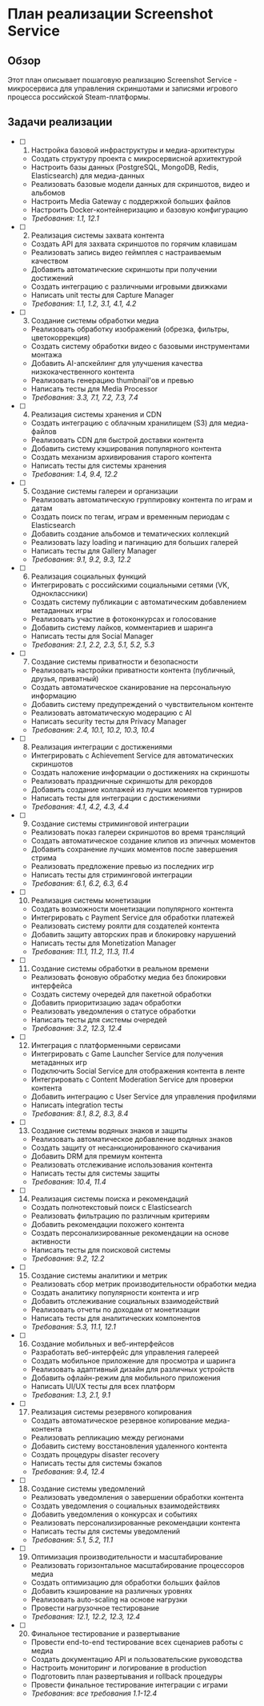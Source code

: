 # План реализации Screenshot Service

## Обзор

Этот план описывает пошаговую реализацию Screenshot Service - микросервиса для управления скриншотами и записями игрового процесса российской Steam-платформы.

## Задачи реализации

- [ ] 1. Настройка базовой инфраструктуры и медиа-архитектуры
  - Создать структуру проекта с микросервисной архитектурой
  - Настроить базы данных (PostgreSQL, MongoDB, Redis, Elasticsearch) для медиа-данных
  - Реализовать базовые модели данных для скриншотов, видео и альбомов
  - Настроить Media Gateway с поддержкой больших файлов
  - Настроить Docker-контейнеризацию и базовую конфигурацию
  - _Требования: 1.1, 12.1_

- [ ] 2. Реализация системы захвата контента
  - Создать API для захвата скриншотов по горячим клавишам
  - Реализовать запись видео геймплея с настраиваемым качеством
  - Добавить автоматические скриншоты при получении достижений
  - Создать интеграцию с различными игровыми движками
  - Написать unit тесты для Capture Manager
  - _Требования: 1.1, 1.2, 3.1, 4.1, 4.2_

- [ ] 3. Создание системы обработки медиа
  - Реализовать обработку изображений (обрезка, фильтры, цветокоррекция)
  - Создать систему обработки видео с базовыми инструментами монтажа
  - Добавить AI-апскейлинг для улучшения качества низкокачественного контента
  - Реализовать генерацию thumbnail'ов и превью
  - Написать тесты для Media Processor
  - _Требования: 3.3, 7.1, 7.2, 7.3, 7.4_

- [ ] 4. Реализация системы хранения и CDN
  - Создать интеграцию с облачным хранилищем (S3) для медиа-файлов
  - Реализовать CDN для быстрой доставки контента
  - Добавить систему кэширования популярного контента
  - Создать механизм архивирования старого контента
  - Написать тесты для системы хранения
  - _Требования: 1.4, 9.4, 12.2_

- [ ] 5. Создание системы галереи и организации
  - Реализовать автоматическую группировку контента по играм и датам
  - Создать поиск по тегам, играм и временным периодам с Elasticsearch
  - Добавить создание альбомов и тематических коллекций
  - Реализовать lazy loading и пагинацию для больших галерей
  - Написать тесты для Gallery Manager
  - _Требования: 9.1, 9.2, 9.3, 12.2_

- [ ] 6. Реализация социальных функций
  - Интегрировать с российскими социальными сетями (VK, Одноклассники)
  - Создать систему публикации с автоматическим добавлением метаданных игры
  - Реализовать участие в фотоконкурсах и голосование
  - Добавить систему лайков, комментариев и шаринга
  - Написать тесты для Social Manager
  - _Требования: 2.1, 2.2, 2.3, 5.1, 5.2, 5.3_

- [ ] 7. Создание системы приватности и безопасности
  - Реализовать настройки приватности контента (публичный, друзья, приватный)
  - Создать автоматическое сканирование на персональную информацию
  - Добавить систему предупреждений о чувствительном контенте
  - Реализовать автоматическую модерацию с AI
  - Написать security тесты для Privacy Manager
  - _Требования: 2.4, 10.1, 10.2, 10.3, 10.4_

- [ ] 8. Реализация интеграции с достижениями
  - Интегрировать с Achievement Service для автоматических скриншотов
  - Создать наложение информации о достижениях на скриншоты
  - Реализовать праздничные скриншоты для рекордов
  - Добавить создание коллажей из лучших моментов турниров
  - Написать тесты для интеграции с достижениями
  - _Требования: 4.1, 4.2, 4.3, 4.4_

- [ ] 9. Создание системы стриминговой интеграции
  - Реализовать показ галереи скриншотов во время трансляций
  - Создать автоматическое создание клипов из эпичных моментов
  - Добавить сохранение лучших моментов после завершения стрима
  - Реализовать предложение превью из последних игр
  - Написать тесты для стриминговой интеграции
  - _Требования: 6.1, 6.2, 6.3, 6.4_

- [ ] 10. Реализация системы монетизации
  - Создать возможности монетизации популярного контента
  - Интегрировать с Payment Service для обработки платежей
  - Реализовать систему роялти для создателей контента
  - Добавить защиту авторских прав и блокировку нарушений
  - Написать тесты для Monetization Manager
  - _Требования: 11.1, 11.2, 11.3, 11.4_

- [ ] 11. Создание системы обработки в реальном времени
  - Реализовать фоновую обработку медиа без блокировки интерфейса
  - Создать систему очередей для пакетной обработки
  - Добавить приоритизацию задач обработки
  - Реализовать уведомления о статусе обработки
  - Написать тесты для системы очередей
  - _Требования: 3.2, 12.3, 12.4_

- [ ] 12. Интеграция с платформенными сервисами
  - Интегрировать с Game Launcher Service для получения метаданных игр
  - Подключить Social Service для отображения контента в ленте
  - Интегрировать с Content Moderation Service для проверки контента
  - Добавить интеграцию с User Service для управления профилями
  - Написать integration тесты
  - _Требования: 8.1, 8.2, 8.3, 8.4_

- [ ] 13. Создание системы водяных знаков и защиты
  - Реализовать автоматическое добавление водяных знаков
  - Создать защиту от несанкционированного скачивания
  - Добавить DRM для премиум контента
  - Реализовать отслеживание использования контента
  - Написать тесты для системы защиты
  - _Требования: 10.4, 11.4_

- [ ] 14. Реализация системы поиска и рекомендаций
  - Создать полнотекстовый поиск с Elasticsearch
  - Реализовать фильтрацию по различным критериям
  - Добавить рекомендации похожего контента
  - Создать персонализированные рекомендации на основе активности
  - Написать тесты для поисковой системы
  - _Требования: 9.2, 12.2_

- [ ] 15. Создание системы аналитики и метрик
  - Реализовать сбор метрик производительности обработки медиа
  - Создать аналитику популярности контента и игр
  - Добавить отслеживание социальных взаимодействий
  - Реализовать отчеты по доходам от монетизации
  - Написать тесты для аналитических компонентов
  - _Требования: 5.3, 11.1, 12.1_

- [ ] 16. Создание мобильных и веб-интерфейсов
  - Разработать веб-интерфейс для управления галереей
  - Создать мобильное приложение для просмотра и шаринга
  - Реализовать адаптивный дизайн для различных устройств
  - Добавить офлайн-режим для мобильного приложения
  - Написать UI/UX тесты для всех платформ
  - _Требования: 1.3, 2.1, 9.1_

- [ ] 17. Реализация системы резервного копирования
  - Создать автоматическое резервное копирование медиа-контента
  - Реализовать репликацию между регионами
  - Добавить систему восстановления удаленного контента
  - Создать процедуры disaster recovery
  - Написать тесты для системы бэкапов
  - _Требования: 9.4, 12.4_

- [ ] 18. Создание системы уведомлений
  - Реализовать уведомления о завершении обработки контента
  - Создать уведомления о социальных взаимодействиях
  - Добавить уведомления о конкурсах и событиях
  - Реализовать персонализированные рекомендации контента
  - Написать тесты для системы уведомлений
  - _Требования: 5.1, 5.2, 11.1_

- [ ] 19. Оптимизация производительности и масштабирование
  - Реализовать горизонтальное масштабирование процессоров медиа
  - Создать оптимизацию для обработки больших файлов
  - Добавить кэширование на различных уровнях
  - Реализовать auto-scaling на основе нагрузки
  - Провести нагрузочное тестирование
  - _Требования: 12.1, 12.2, 12.3, 12.4_

- [ ] 20. Финальное тестирование и развертывание
  - Провести end-to-end тестирование всех сценариев работы с медиа
  - Создать документацию API и пользовательские руководства
  - Настроить мониторинг и логирование в production
  - Подготовить план развертывания и rollback процедуры
  - Провести финальное тестирование интеграции с играми
  - _Требования: все требования 1.1-12.4_